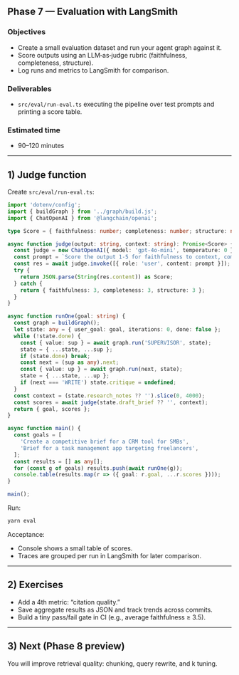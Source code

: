 ## Phase 7 — Evaluation with LangSmith

### Objectives

- Create a small evaluation dataset and run your agent graph against it.
- Score outputs using an LLM‑as‑judge rubric (faithfulness, completeness, structure).
- Log runs and metrics to LangSmith for comparison.

### Deliverables

- `src/eval/run-eval.ts` executing the pipeline over test prompts and printing a score table.

### Estimated time

- 90–120 minutes

---

## 1) Judge function

Create `src/eval/run-eval.ts`:

```ts
import 'dotenv/config';
import { buildGraph } from '../graph/build.js';
import { ChatOpenAI } from '@langchain/openai';

type Score = { faithfulness: number; completeness: number; structure: number };

async function judge(output: string, context: string): Promise<Score> {
  const judge = new ChatOpenAI({ model: 'gpt-4o-mini', temperature: 0 });
  const prompt = `Score the output 1-5 for faithfulness to context, completeness, and structure. Respond JSON with keys faithfulness, completeness, structure.\n\nCONTEXT:\n${context}\n\nOUTPUT:\n${output}`;
  const res = await judge.invoke([{ role: 'user', content: prompt }]);
  try {
    return JSON.parse(String(res.content)) as Score;
  } catch {
    return { faithfulness: 3, completeness: 3, structure: 3 };
  }
}

async function runOne(goal: string) {
  const graph = buildGraph();
  let state: any = { user_goal: goal, iterations: 0, done: false };
  while (!state.done) {
    const { value: sup } = await graph.run('SUPERVISOR', state);
    state = { ...state, ...sup };
    if (state.done) break;
    const next = (sup as any).next;
    const { value: up } = await graph.run(next, state);
    state = { ...state, ...up };
    if (next === 'WRITE') state.critique = undefined;
  }
  const context = (state.research_notes ?? '').slice(0, 4000);
  const scores = await judge(state.draft_brief ?? '', context);
  return { goal, scores };
}

async function main() {
  const goals = [
    'Create a competitive brief for a CRM tool for SMBs',
    'Brief for a task management app targeting freelancers',
  ];
  const results = [] as any[];
  for (const g of goals) results.push(await runOne(g));
  console.table(results.map(r => ({ goal: r.goal, ...r.scores })));
}

main();
```

Run:

```bash
yarn eval
```

Acceptance:

- Console shows a small table of scores.
- Traces are grouped per run in LangSmith for later comparison.

---

## 2) Exercises

- Add a 4th metric: “citation quality.”
- Save aggregate results as JSON and track trends across commits.
- Build a tiny pass/fail gate in CI (e.g., average faithfulness ≥ 3.5).

---

## 3) Next (Phase 8 preview)

You will improve retrieval quality: chunking, query rewrite, and k tuning.
